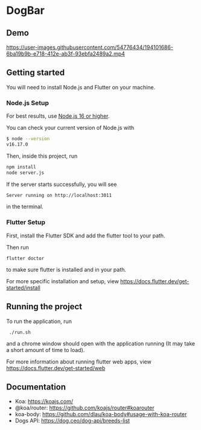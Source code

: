 # DogBar

## Demo

https://user-images.githubusercontent.com/54776434/194101686-6ba19b9b-e718-412e-ab3f-93ebfa2489a2.mp4

## Getting started

You will need to install Node.js and Flutter on your machine.

### Node.js Setup
For best results, use [Node.js 16 or higher](https://nodejs.org/).

You can check your current version of Node.js with

```sh
$ node --version
v16.17.0
```

Then, inside this project, run

```sh
npm install
node server.js
```

If the server starts successfully, you will see

```sh
Server running on http://localhost:3011
```

in the terminal.

### Flutter Setup
First, install the Flutter SDK and add the flutter tool to your path.

Then run

```
flutter doctor
```

to make sure flutter is installed and in your path.

For more specific installation and setup, view https://docs.flutter.dev/get-started/install

## Running the project
To run the application, run

```
 ./run.sh
```

and a chrome window should open with the application running (It may take a short amount of time to load).

For more information about running flutter web apps, view https://docs.flutter.dev/get-started/web

## Documentation

- Koa: https://koajs.com/
- @koa/router: https://github.com/koajs/router#koarouter
- koa-body: https://github.com/dlau/koa-body#usage-with-koa-router
- Dogs API: https://dog.ceo/dog-api/breeds-list
